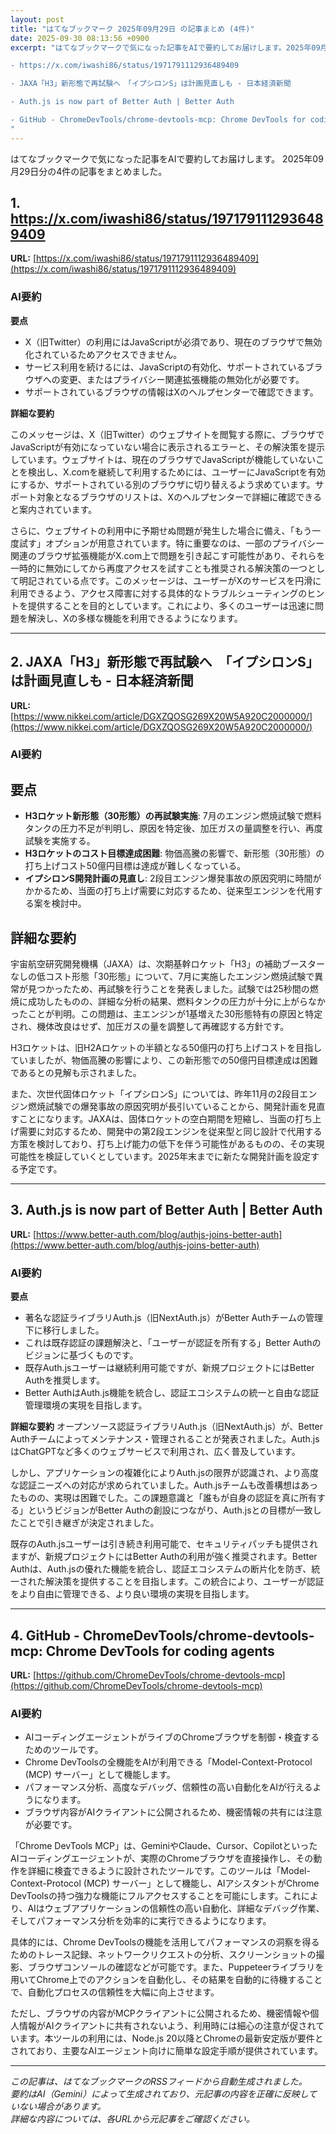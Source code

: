 ```yaml
---
layout: post
title: "はてなブックマーク 2025年09月29日 の記事まとめ (4件)"
date: 2025-09-30 08:13:56 +0900
excerpt: "はてなブックマークで気になった記事をAIで要約してお届けします。2025年09月29日分の4件の記事をまとめました。

- https://x.com/iwashi86/status/1971791112936489409

- JAXA「H3」新形態で再試験へ　「イプシロンS」は計画見直しも - 日本経済新聞

- Auth.js is now part of Better Auth | Better Auth

- GitHub - ChromeDevTools/chrome-devtools-mcp: Chrome DevTools for coding agents
"
---
```


はてなブックマークで気になった記事をAIで要約してお届けします。
2025年09月29日分の4件の記事をまとめました。

## 1. https://x.com/iwashi86/status/1971791112936489409

**URL:** [https://x.com/iwashi86/status/1971791112936489409](https://x.com/iwashi86/status/1971791112936489409)

### AI要約

**要点**

*   X（旧Twitter）の利用にはJavaScriptが必須であり、現在のブラウザで無効化されているためアクセスできません。
*   サービス利用を続けるには、JavaScriptの有効化、サポートされているブラウザへの変更、またはプライバシー関連拡張機能の無効化が必要です。
*   サポートされているブラウザの情報はXのヘルプセンターで確認できます。

**詳細な要約**

このメッセージは、X（旧Twitter）のウェブサイトを閲覧する際に、ブラウザでJavaScriptが有効になっていない場合に表示されるエラーと、その解決策を提示しています。ウェブサイトは、現在のブラウザでJavaScriptが機能していないことを検出し、X.comを継続して利用するためには、ユーザーにJavaScriptを有効にするか、サポートされている別のブラウザに切り替えるよう求めています。サポート対象となるブラウザのリストは、Xのヘルプセンターで詳細に確認できると案内されています。

さらに、ウェブサイトの利用中に予期せぬ問題が発生した場合に備え、「もう一度試す」オプションが用意されています。特に重要なのは、一部のプライバシー関連のブラウザ拡張機能がX.com上で問題を引き起こす可能性があり、それらを一時的に無効にしてから再度アクセスを試すことも推奨される解決策の一つとして明記されている点です。このメッセージは、ユーザーがXのサービスを円滑に利用できるよう、アクセス障害に対する具体的なトラブルシューティングのヒントを提供することを目的としています。これにより、多くのユーザーは迅速に問題を解決し、Xの多様な機能を利用できるようになります。

---

## 2. JAXA「H3」新形態で再試験へ　「イプシロンS」は計画見直しも - 日本経済新聞

**URL:** [https://www.nikkei.com/article/DGXZQOSG269X20W5A920C2000000/](https://www.nikkei.com/article/DGXZQOSG269X20W5A920C2000000/)

### AI要約

## 要点

*   **H3ロケット新形態（30形態）の再試験実施**: 7月のエンジン燃焼試験で燃料タンクの圧力不足が判明し、原因を特定後、加圧ガスの量調整を行い、再度試験を実施する。
*   **H3ロケットのコスト目標達成困難**: 物価高騰の影響で、新形態（30形態）の打ち上げコスト50億円目標は達成が難しくなっている。
*   **イプシロンS開発計画の見直し**: 2段目エンジン爆発事故の原因究明に時間がかかるため、当面の打ち上げ需要に対応するため、従来型エンジンを代用する案を検討中。

## 詳細な要約

宇宙航空研究開発機構（JAXA）は、次期基幹ロケット「H3」の補助ブースターなしの低コスト形態「30形態」について、7月に実施したエンジン燃焼試験で異常が見つかったため、再試験を行うことを発表しました。試験では25秒間の燃焼に成功したものの、詳細な分析の結果、燃料タンクの圧力が十分に上がらなかったことが判明。この問題は、主エンジンが1基増えた30形態特有の原因と特定され、機体改良はせず、加圧ガスの量を調整して再確認する方針です。

H3ロケットは、旧H2Aロケットの半額となる50億円の打ち上げコストを目指していましたが、物価高騰の影響により、この新形態での50億円目標達成は困難であるとの見解も示されました。

また、次世代固体ロケット「イプシロンS」については、昨年11月の2段目エンジン燃焼試験での爆発事故の原因究明が長引いていることから、開発計画を見直すことになります。JAXAは、固体ロケットの空白期間を短縮し、当面の打ち上げ需要に対応するため、開発中の第2段エンジンを従来型と同じ設計で代用する方策を検討しており、打ち上げ能力の低下を伴う可能性があるものの、その実現可能性を検証していくとしています。2025年末までに新たな開発計画を設定する予定です。

---

## 3. Auth.js is now part of Better Auth | Better Auth

**URL:** [https://www.better-auth.com/blog/authjs-joins-better-auth](https://www.better-auth.com/blog/authjs-joins-better-auth)

### AI要約

**要点**
*   著名な認証ライブラリAuth.js（旧NextAuth.js）がBetter Authチームの管理下に移行しました。
*   これは既存認証の課題解決と、「ユーザーが認証を所有する」Better Authのビジョンに基づくものです。
*   既存Auth.jsユーザーは継続利用可能ですが、新規プロジェクトにはBetter Authを推奨します。
*   Better AuthはAuth.js機能を統合し、認証エコシステムの統一と自由な認証管理環境の実現を目指します。

**詳細な要約**
オープンソース認証ライブラリAuth.js（旧NextAuth.js）が、Better Authチームによってメンテナンス・管理されることが発表されました。Auth.jsはChatGPTなど多くのウェブサービスで利用され、広く普及しています。

しかし、アプリケーションの複雑化によりAuth.jsの限界が認識され、より高度な認証ニーズへの対応が求められていました。Auth.jsチームも改善構想はあったものの、実現は困難でした。この課題意識と「誰もが自身の認証を真に所有する」というビジョンがBetter Authの創設につながり、Auth.jsとの目標が一致したことで引き継ぎが決定されました。

既存のAuth.jsユーザーは引き続き利用可能で、セキュリティパッチも提供されますが、新規プロジェクトにはBetter Authの利用が強く推奨されます。Better Authは、Auth.jsの優れた機能を統合し、認証エコシステムの断片化を防ぎ、統一された解決策を提供することを目指します。この統合により、ユーザーが認証をより自由に管理できる、より良い環境の実現を目指します。

---

## 4. GitHub - ChromeDevTools/chrome-devtools-mcp: Chrome DevTools for coding agents

**URL:** [https://github.com/ChromeDevTools/chrome-devtools-mcp](https://github.com/ChromeDevTools/chrome-devtools-mcp)

### AI要約

*   AIコーディングエージェントがライブのChromeブラウザを制御・検査するためのツールです。
*   Chrome DevToolsの全機能をAIが利用できる「Model-Context-Protocol (MCP) サーバー」として機能します。
*   パフォーマンス分析、高度なデバッグ、信頼性の高い自動化をAIが行えるようになります。
*   ブラウザ内容がAIクライアントに公開されるため、機密情報の共有には注意が必要です。

「Chrome DevTools MCP」は、GeminiやClaude、Cursor、CopilotといったAIコーディングエージェントが、実際のChromeブラウザを直接操作し、その動作を詳細に検査できるように設計されたツールです。このツールは「Model-Context-Protocol (MCP) サーバー」として機能し、AIアシスタントがChrome DevToolsの持つ強力な機能にフルアクセスすることを可能にします。これにより、AIはウェブアプリケーションの信頼性の高い自動化、詳細なデバッグ作業、そしてパフォーマンス分析を効率的に実行できるようになります。

具体的には、Chrome DevToolsの機能を活用してパフォーマンスの洞察を得るためのトレース記録、ネットワークリクエストの分析、スクリーンショットの撮影、ブラウザコンソールの確認などが可能です。また、Puppeteerライブラリを用いてChrome上でのアクションを自動化し、その結果を自動的に待機することで、自動化プロセスの信頼性を大幅に向上させます。

ただし、ブラウザの内容がMCPクライアントに公開されるため、機密情報や個人情報がAIクライアントに共有されないよう、利用時には細心の注意が促されています。本ツールの利用には、Node.js 20以降とChromeの最新安定版が要件とされており、主要なAIエージェント向けに簡単な設定手順が提供されています。

---

*この記事は、はてなブックマークのRSSフィードから自動生成されました。*  
*要約はAI（Gemini）によって生成されており、元記事の内容を正確に反映していない場合があります。*  
*詳細な内容については、各URLから元記事をご確認ください。*
